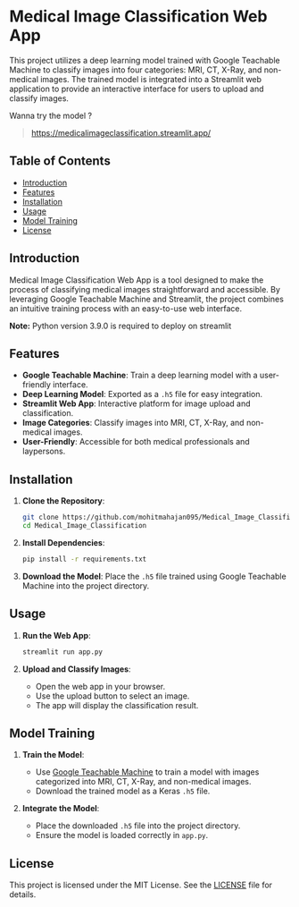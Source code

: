 # Medical Image Classification Web App

This project utilizes a deep learning model trained with Google Teachable Machine to classify images into four categories: MRI, CT, X-Ray, and non-medical images. The trained model is integrated into a Streamlit web application to provide an interactive interface for users to upload and classify images.

Wanna try the model ?
> https://medicalimageclassification.streamlit.app/
## Table of Contents
- [Introduction](#introduction)
- [Features](#features)
- [Installation](#installation)
- [Usage](#usage)
- [Model Training](#model-training)
- [License](#license)

## Introduction
Medical Image Classification Web App is a tool designed to make the process of classifying medical images straightforward and accessible. By leveraging Google Teachable Machine and Streamlit, the project combines an intuitive training process with an easy-to-use web interface. 

**Note:** Python version 3.9.0 is required to deploy on streamlit

## Features
- **Google Teachable Machine**: Train a deep learning model with a user-friendly interface.
- **Deep Learning Model**: Exported as a `.h5` file for easy integration.
- **Streamlit Web App**: Interactive platform for image upload and classification.
- **Image Categories**: Classify images into MRI, CT, X-Ray, and non-medical images.
- **User-Friendly**: Accessible for both medical professionals and laypersons.

## Installation
1. **Clone the Repository**:
    ```bash
    git clone https://github.com/mohitmahajan095/Medical_Image_Classification.git
    cd Medical_Image_Classification
    ```

2. **Install Dependencies**:
    ```bash
    pip install -r requirements.txt
    ```

3. **Download the Model**:
   Place the `.h5` file trained using Google Teachable Machine into the project directory.

## Usage
1. **Run the Web App**:
    ```bash
    streamlit run app.py
    ```

2. **Upload and Classify Images**:
   - Open the web app in your browser.
   - Use the upload button to select an image.
   - The app will display the classification result.

## Model Training
1. **Train the Model**:
   - Use [Google Teachable Machine](https://teachablemachine.withgoogle.com/) to train a model with images categorized into MRI, CT, X-Ray, and non-medical images.
   - Download the trained model as a Keras `.h5` file.

2. **Integrate the Model**:
   - Place the downloaded `.h5` file into the project directory.
   - Ensure the model is loaded correctly in `app.py`.

## License
This project is licensed under the MIT License. See the [LICENSE](LICENSE) file for details.
